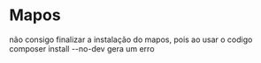 # Mapos
não consigo finalizar a instalação do mapos, pois ao usar o codigo composer install --no-dev gera um erro
